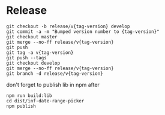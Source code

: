 # Release
```
git checkout -b release/v{tag-version} develop
git commit -a -m "Bumped version number to {tag-version}"
git checkout master
git merge --no-ff release/v{tag-version}
git push
git tag -a v{tag-version}
git push --tags
git checkout develop
git merge --no-ff release/v{tag-version}
git branch -d release/v{tag-version}
```

don't forget to publish lib in npm after
```
npm run build:lib
cd dist/inf-date-range-picker
npm publish
```
